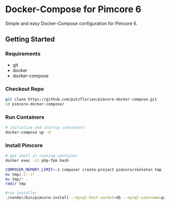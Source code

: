 # Docker-Compose for Pimcore 6
Simple and easy Docker-Compose configuration for Pimcore 6.

## Getting Started
### Requirements
* git
* docker
* docker-compose
### Checkout Repo
```bash
git clone https://github.com/putzflorian/pimcore-docker-compose.git
cd pimcore-docker-compose/
 ```
### Run Containers
```bash
# initialize and startup containers
docker-compose up -d
```
### Install Pimcore 
```bash
# get shell in running container
docker exec -it php-fpm bash

COMPOSER_MEMORY_LIMIT=-1 composer create-project pimcore/skeleton tmp
mv tmp/.[!.]* .
mv tmp/* .
rmdir tmp

#run installer
./vendor/bin/pimcore-install --mysql-host-socket=db --mysql-username=pimcore --mysql-password=pimcore --mysql-database=pimcore 
 ```
